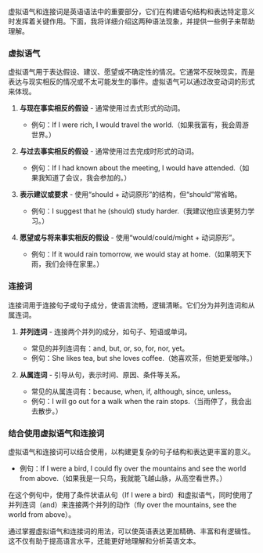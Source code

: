 虚拟语气和连接词是英语语法中的重要部分，它们在构建语句结构和表达特定意义时发挥着关键作用。下面，我将详细介绍这两种语法现象，并提供一些例子来帮助理解。

### 虚拟语气

虚拟语气用于表达假设、建议、愿望或不确定性的情况。它通常不反映现实，而是表达与现实相反的情况或不太可能发生的事件。虚拟语气可以通过改变动词的形式来体现。

1. **与现在事实相反的假设** - 通常使用过去式形式的动词。
   - 例句：If I were rich, I would travel the world.（如果我富有，我会周游世界。）

2. **与过去事实相反的假设** - 通常使用过去完成时形式的动词。
   - 例句：If I had known about the meeting, I would have attended.（如果我知道了会议，我会参加的。）

3. **表示建议或要求** - 使用“should + 动词原形”的结构，但“should”常省略。
   - 例句：I suggest that he (should) study harder.（我建议他应该更努力学习。）

4. **愿望或与将来事实相反的假设** - 使用“would/could/might + 动词原形”。
   - 例句：If it would rain tomorrow, we would stay at home.（如果明天下雨，我们会待在家里。）

### 连接词

连接词用于连接句子或句子成分，使语言流畅，逻辑清晰。它们分为并列连词和从属连词。

1. **并列连词** - 连接两个并列的成分，如句子、短语或单词。
   - 常见的并列连词有：and, but, or, so, for, nor, yet。
   - 例句：She likes tea, but she loves coffee.（她喜欢茶，但她更爱咖啡。）

2. **从属连词** - 引导从句，表示时间、原因、条件等关系。
   - 常见的从属连词有：because, when, if, although, since, unless。
   - 例句：I will go out for a walk when the rain stops.（当雨停了，我会出去散步。）

### 结合使用虚拟语气和连接词

虚拟语气和连接词可以结合使用，以构建更复杂的句子结构和表达更丰富的意义。
- 例句：If I were a bird, I could fly over the mountains and see the world from above.（如果我是一只鸟，我就能飞越山脉，从高空看世界。）

在这个例句中，使用了条件状语从句（If I were a bird）和虚拟语气，同时使用了并列连词（and）来连接两个并列的动作（fly over the mountains, see the world from above）。

通过掌握虚拟语气和连接词的用法，可以使英语表达更加精确、丰富和有逻辑性。这不仅有助于提高语言水平，还能更好地理解和分析英语文本。